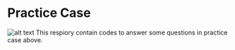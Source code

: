 # Practice Case
![alt text](https://www.iykra.com/pluginfile.php/29511/mod_assign/intro/Screen%20Shot%202020-04-14%20at%2000.11.05.png)
 This respiory contain codes to answer some questions in practice case above.

